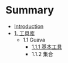 # Summary

* [Introduction](README.md)
* [1. 工具库](chapter1.md)
   * 1.1 Guava
       * [1.1.1 基本工具](1.1.1基本工具.md)
       * 1.1.2 集合

